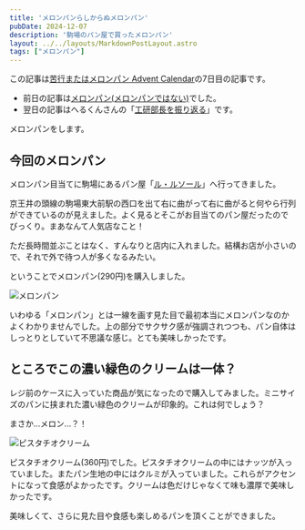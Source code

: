 ```yaml
---
title: 'メロンパンらしからぬメロンパン'
pubDate: 2024-12-07
description: '駒場のパン屋で買ったメロンパン'
layout: ../../layouts/MarkdownPostLayout.astro
tags: ["メロンパン"]
---
```


この記事は[苦行またはメロンパン Advent Calendar](https://adventar.org/calendars/10188)の7日目の記事です。
- 前日の記事は[メロンパン(メロンパンではない)](https://trpfrog.net/blog/melon-bread-after-seminar)でした。
- 翌日の記事はへるくんさんの「[工研部長を振り返る](https://helkun.dev/blog/koken-bucho/)」です。

メロンパンをします。


## 今回のメロンパン

メロンパン目当てに駒場にあるパン屋「[ル・ルソール](https://leressort.official.ec/p/00002)」へ行ってきました。

京王井の頭線の駒場東大前駅の西口を出て右に曲がって右に曲がると何やら行列ができているのが見えました。よく見るとそこがお目当てのパン屋だったのでびっくり。まあなんて人気店なこと！

ただ長時間並ぶことはなく、すんなりと店内に入れました。結構お店が小さいので、それで外で待つ人が多くなるみたい。

ということでメロンパン(290円)を購入しました。

![メロンパン](https://res.cloudinary.com/minofumino/image/upload/f_auto,q_auto/v1733448769/posts/202412-melonbread/202412_02)

いわゆる「メロンパン」とは一線を画す見た目で最初本当にメロンパンなのかよくわかりませんでした。上の部分でサクサク感が強調されつつも、パン自体はしっとりとしていて不思議な感じ。とても美味しかったです。


## ところでこの濃い緑色のクリームは一体？
レジ前のケースに入っていた商品が気になったので購入してみました。ミニサイズのパンに挟まれた濃い緑色のクリームが印象的。これは何でしょう？

まさか...メロン...？！

![ピスタチオクリーム](https://res.cloudinary.com/minofumino/image/upload/f_auto,q_auto/v1733485398/posts/202412-melonbread/202412_02b)

ピスタチオクリーム(360円)でした。ピスタチオクリームの中にはナッツが入っていました。またパン生地の中にはクルミが入っていました。これらがアクセントになって食感がよかったです。クリームは色だけじゃなくて味も濃厚で美味しかったです。

美味しくて、さらに見た目や食感も楽しめるパンを頂くことができました。